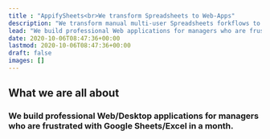 ```yaml
---
title : "AppifySheets<br>We transform Spreadsheets to Web-Apps" 
description: "We transform manual multi-user Spreadsheets forkflows to automated Web-Applications in a month"
lead: "We build professional Web applications for managers who are frustrated with Google Sheets/Excel in a month."
date: 2020-10-06T08:47:36+00:00
lastmod: 2020-10-06T08:47:36+00:00
draft: false
images: []
---
```



## What we are all about

### We build professional Web/Desktop applications for managers who are frustrated with Google Sheets/Excel in a month.
